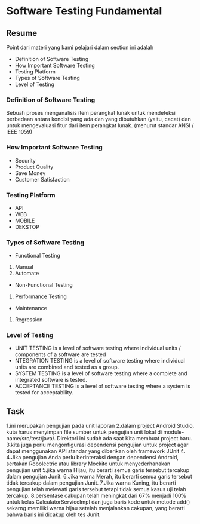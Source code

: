 # Software Testing Fundamental
## Resume
Point dari materi yang kami pelajari dalam section ini adalah
- Definition of Software Testing 
- How Important Software Testing 
- Testing Platform 
- Types of Software Testing
- Level of Testing
### Definition of Software Testing 
Sebuah proses menganalisis item perangkat lunak untuk mendeteksi perbedaan antara kondisi yang ada dan yang dibutuhkan (yaitu, cacat) dan untuk mengevaluasi fitur dari item perangkat lunak. (menurut standar ANSI / IEEE 1059)
### How Important Software Testing 
- Security
- Product Quality
- Save Money
- Customer Satisfaction
### Testing Platform 
- API
- WEB
- MOBILE
- DEKSTOP
### Types of Software Testing
- Functional Testing
1. Manual
2. Automate
- Non-Functional Testing
1. Performance Testing
- Maintenance
1. Regression

### Level of Testing
- UNIT TESTING is a level of software testing where individual units / components of a software are tested
- NTEGRATION TESTING is a level of software testing where individual units are combined and tested as a group.
- SYSTEM TESTING is a level of software testing where a complete and integrated software is tested.
- ACCEPTANCE TESTING is a level of software testing where a system is tested for acceptability.

## Task
1.ini merupakan pengujian pada unit laporan
2.dalam project Android Studio, kuta harus menyimpan file sumber untuk pengujian unit lokal di module-name/src/test/java/. Direktori ini sudah ada saat Kita membuat project baru.
3.kita juga perlu mengonfigurasi dependensi pengujian untuk project agar dapat menggunakan API standar yang diberikan oleh framework JUnit 4.
4.Jika pengujian Anda perlu berinteraksi dengan dependensi Android, sertakan Robolectric atau library Mockito untuk menyederhanakan pengujian unit 
5.jika warna Hijau, itu berarti semua garis tersebut tercakup dalam pengujian Junit.
6.Jika warna Merah, itu berarti semua garis tersebut tidak tercakup dalam pengujian Junit.
7.Jika warna Kuning, itu berarti pengujian telah melewati garis tersebut tetapi tidak semua kasus uji telah tercakup.
8.persentase cakupan telah meningkat dari 67% menjadi 100% untuk kelas CalculatorServiceImpl dan juga baris kode untuk metode add() sekarng memiliki warna hijau setelah menjalankan cakupan, yang berarti bahwa baris ini dicakup oleh tes Junit.

